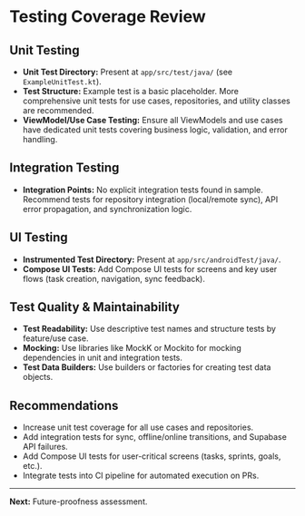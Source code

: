 # Testing Coverage Review

## Unit Testing
- **Unit Test Directory:** Present at `app/src/test/java/` (see `ExampleUnitTest.kt`).
- **Test Structure:** Example test is a basic placeholder. More comprehensive unit tests for use cases, repositories, and utility classes are recommended.
- **ViewModel/Use Case Testing:** Ensure all ViewModels and use cases have dedicated unit tests covering business logic, validation, and error handling.

## Integration Testing
- **Integration Points:** No explicit integration tests found in sample. Recommend tests for repository integration (local/remote sync), API error propagation, and synchronization logic.

## UI Testing
- **Instrumented Test Directory:** Present at `app/src/androidTest/java/`.
- **Compose UI Tests:** Add Compose UI tests for screens and key user flows (task creation, navigation, sync feedback).

## Test Quality & Maintainability
- **Test Readability:** Use descriptive test names and structure tests by feature/use case.
- **Mocking:** Use libraries like MockK or Mockito for mocking dependencies in unit and integration tests.
- **Test Data Builders:** Use builders or factories for creating test data objects.

## Recommendations
- Increase unit test coverage for all use cases and repositories.
- Add integration tests for sync, offline/online transitions, and Supabase API failures.
- Add Compose UI tests for user-critical screens (tasks, sprints, goals, etc.).
- Integrate tests into CI pipeline for automated execution on PRs.

---

**Next:** Future-proofness assessment.

